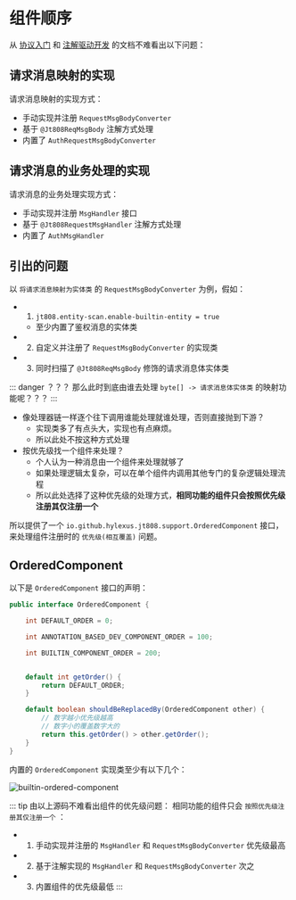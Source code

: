 # 组件顺序

从 [协议入门](src/v1/jt-808/guide/basic) 和 [注解驱动开发](src/v1/jt-808/guide/annotation-based-dev) 的文档不难看出以下问题：


## 请求消息映射的实现

请求消息映射的实现方式：

- 手动实现并注册 `RequestMsgBodyConverter`
- 基于 `@Jt808ReqMsgBody` 注解方式处理
- 内置了 `AuthRequestMsgBodyConverter`

## 请求消息的业务处理的实现

请求消息的业务处理实现方式：

- 手动实现并注册 `MsgHandler` 接口
- 基于 `@Jt808RequestMsgHandler` 注解方式处理 
- 内置了 `AuthMsgHandler`

## 引出的问题

以 `将请求消息映射为实体类` 的 `RequestMsgBodyConverter` 为例，假如：

- 1. `jt808.entity-scan.enable-builtin-entity = true`
    - 至少内置了鉴权消息的实体类
- 2. 自定义并注册了 `RequestMsgBodyConverter` 的实现类
- 3. 同时扫描了 `@Jt808ReqMsgBody` 修饰的请求消息体实体类

::: danger ？？？
那么此时到底由谁去处理 `byte[] -> 请求消息体实体类` 的映射功能呢？？？
:::

- 像处理器链一样逐个往下调用谁能处理就谁处理，否则直接抛到下游？
    - 实现类多了有点头大，实现也有点麻烦。
    - 所以此处不按这种方式处理
- 按优先级找一个组件来处理？
    - 个人认为一种消息由一个组件来处理就够了
    - 如果处理逻辑太复杂，可以在单个组件内调用其他专门的复杂逻辑处理流程
    - 所以此处选择了这种优先级的处理方式，**相同功能的组件只会按照优先级注册其仅注册一个**

所以提供了一个 `io.github.hylexus.jt808.support.OrderedComponent` 接口，来处理组件注册时的 `优先级(相互覆盖)` 问题。

## OrderedComponent

以下是 `OrderedComponent` 接口的声明：

```java
public interface OrderedComponent {

    int DEFAULT_ORDER = 0;

    int ANNOTATION_BASED_DEV_COMPONENT_ORDER = 100;

    int BUILTIN_COMPONENT_ORDER = 200;


    default int getOrder() {
        return DEFAULT_ORDER;
    }

    default boolean shouldBeReplacedBy(OrderedComponent other) {
        // 数字越小优先级越高
        // 数字小的覆盖数字大的
        return this.getOrder() > other.getOrder();
    }
}
```

内置的 `OrderedComponent` 实现类至少有以下几个：

<p class="">
    <img :src="$withBase('/img/builtin-ordered-component.png')" alt="builtin-ordered-component">
</p>

::: tip 由以上源码不难看出组件的优先级问题：
相同功能的组件只会 `按照优先级注册其仅注册一个` ：

- 1. 手动实现并注册的 `MsgHandler` 和 `RequestMsgBodyConverter` 优先级最高
- 2. 基于注解实现的 `MsgHandler` 和 `RequestMsgBodyConverter` 次之
- 3. 内置组件的优先级最低
:::



